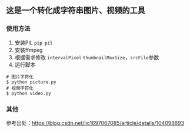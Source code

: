 ## 这是一个转化成字符串图片、视频的工具

### 使用方法
1. 安装PIL `pip pil`
2. 安装ffmpeg
3. 根据需求修改 `intervalPixel` `thumbnailMaxSize`，`srcFile`参数
4. 运行脚本

```shell
# 图片字符化
$ python picture.py
# 视频字符化
$ python video.py
```

### 其他
参考出处：https://blog.csdn.net/lic1697067085/article/details/104098893
